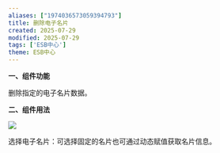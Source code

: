 ```yaml
---
aliases: ["1974036573059394793"]
title: 删除电子名片
created: 2025-07-29
modified: 2025-07-29
tags: ['ESB中心']
theme: ESB中心
---
```


**一、组件功能**

删除指定的电子名片数据。

**二、组件用法**

![](https://myhelpdoc.oss-cn-heyuan.aliyuncs.com/mdimages/1c8f700d05d803522ac962dbaf3f246e.jpg)

选择电子名片：可选择固定的名片也可通过动态赋值获取名片信息。

